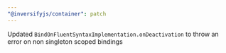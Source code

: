 ```yaml
---
"@inversifyjs/container": patch
---
```


Updated `BindOnFluentSyntaxImplementation.onDeactivation` to throw an error on non singleton scoped bindings
